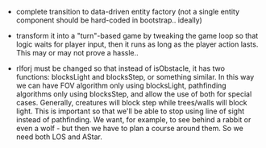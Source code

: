   
- complete transition to data-driven entity factory (not a single entity component should be hard-coded in bootstrap..
  ideally)

- transform it into a "turn"-based game by tweaking the game loop so that logic waits for player input, then
  it runs as long as the player action lasts. This may or may not prove a hassle..
  
- rlforj must be changed so that instead of isObstacle, it has two functions: blocksLight and blocksStep, or
  something similar. In this way we can have FOV algorithm only using blocksLight, pathfinding algorithms only using
  blocksStep, and allow the use of both for special cases. Generally, creatures will block step while trees/walls
  will block light.
  This is important so that we'll be able to stop using line of sight instead of pathfinding. We want, for example,
  to see behind a rabbit or even a wolf - but then we have to plan a course around them. So we need both LOS and
  AStar.
